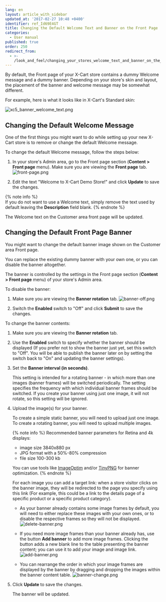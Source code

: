```yaml
---
lang: en
layout: article_with_sidebar
updated_at: '2017-02-27 10:48 +0400'
identifier: ref_Id69E4GT
title: Changing the Default Welcome Text and Banner on the Front Page
categories:
  - User manual
published: true
order: 250
redirect_from:
  - >-
    /look_and_feel/changing_your_stores_welcome_text_and_banner_on_the_front_page.html
---
```

By default, the Front page of your X-Cart store contains a dummy Welcome message and a dummy banner. Depending on your store's skin and layout, the placement of the banner and welcome message may be somewhat different. 

For example, here is what it looks like in X-Cart's Standard skin:

![xc5_banner_welcome_text.png]({{site.baseurl}}/attachments/ref_Id69E4GT/xc5_banner_welcome_text.png)

## Changing the Default Welcome Message

One of the first things you might want to do while setting up your new X-Cart store is to remove or change the default Welcome message. 

To change the default Welcome message, follow the steps below:

1.  In your store's Admin area, go to the Front page section (**Content > Front page** menu). Make sure you are viewing the **Front page** tab.
    ![front-page.png]({{site.baseurl}}/attachments/ref_Id69E4GT/front-page.png)

2.  Edit the text "Welcome to X-Cart Demo Store!" and click **Update** to save the changes.
    
    
{% note info %}    
If you do not want to use a Welcome text, simply remove the text used by default leaving the **Description** field blank.
{% endnote %}

The Welcome text on the Customer area front page will be updated.

## Changing the Default Front Page Banner

You might want to change the default banner image shown on the Customer area Front page. 

You can replace the existing dummy banner with your own one, or you can disable the banner altogether. 

The banner is controlled by the settings in the Front page section (**Content > Front page** menu) of your store's Admin area.

To disable the banner:

1.   Make sure you are viewing the **Banner rotation** tab.
     ![banner-off.png]({{site.baseurl}}/attachments/ref_Id69E4GT/banner-off.png)

2.   Switch the **Enabled** switch to "Off" and click **Submit** to save the changes.


To change the banner contents:

1.  Make sure you are viewing the **Banner rotation** tab.

2.  Use the **Enabled** switch to specify whether the banner should be displayed (If you prefer not to show the banner just yet, set this switch to "Off". You will be able to publish the banner later on by setting the switch back to "On" and updating the banner settings).

3.  Set the **Banner interval (in seconds)**. 
    
    This setting is intended for a rotating banner - in which more than one images (banner frames) will be switched periodically. The setting specifies the frequency with which individual banner frames should be switched. If you create your banner using just one image, it will not rotate, so this setting will be ignored.

4.  Upload the image(s) for your banner. 
    
    To create a simple static banner, you will need to upload just one image. To create a rotating banner, you will need to upload multiple images. 
    
    {% note info %}
    Recommended banner parameters for Retina and 4k displays:
    - image size 3840х880 px
    - JPG format with a 50%-80% compression
    - file size 100-300 kb
    
    You can use tools like [ImageOptim](https://imageoptim.com/ "Changing your store&#39;s Welcome text and banner on the Front page") and/or [TinyPNG](https://tinypng.com/ "Changing your store&#39;s Welcome text and banner on the Front page") for banner optimization.
    {% endnote %}
    
    For each image you can add a target link: when a store visitor clicks on the banner image, they will be redirected to the page you specify using this link (For example, this could be a link to the details page of a specific product or a specific product category).

    *   As your banner already contains some image frames by default, you will need to either replace these images with your own ones, or to disable the respective frames so they will not be displayed.
        ![delete-banner.png]({{site.baseurl}}/attachments/ref_Id69E4GT/delete-banner.png)

    *   If you need more image frames than your banner already has, use the button **Add banner** to add more image frames. Clicking the button adds a new blank line to the table presenting the banner content; you can use it to add your image and image link.
        ![add-banner.png]({{site.baseurl}}/attachments/ref_Id69E4GT/add-banner.png)

    *   You can rearrange the order in which your image frames are displayed by the banner by dragging and dropping the images within the banner content table.
        ![banner-change.png]({{site.baseurl}}/attachments/ref_Id69E4GT/banner-change.png)

    
5.  Click **Update** to save the changes.

    The banner will be updated.
